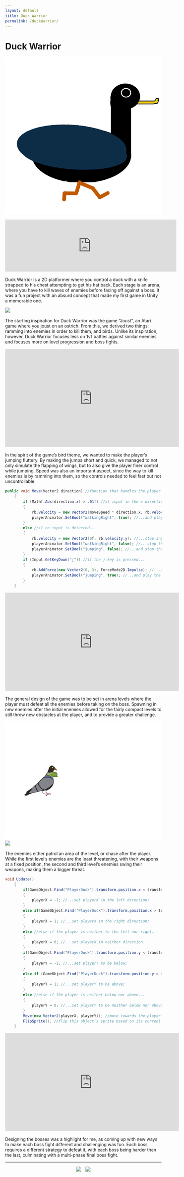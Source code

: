 ```yaml
---
layout: default
title: Duck Warrior
permalink: /duckWarrior/
---
```

<link rel="shortcut icon" type="image/x-icon" href="./images/favicon.ico">

<h1 id="titleSection"></h1>

# Duck Warrior
![image](./images/duckWarriorIcon2.jpg)
<iframe src="https://itch.io/embed/1020257" height="167" width="552" frameborder="0"><a href="https://cameronlevine.itch.io/duck-warrior">Duck Warrior by cameronlevine</a></iframe>

Duck Warrior is a 2D platformer where you control a duck with a knife strapped to his chest attempting to get his hat back. Each stage is an arena, where you have to kill waves of enemies before facing off against a boss. It was a fun project with an absurd concept that made my first game in Unity a memorable one.

<img src="/./images/dWConceptArt.jpg" style="height: 600px;">

The starting inspiration for Duck Warrior was the game “Joust”, an Atari game where you joust on an ostrich. From this, we derived two things: ramming into enemies in order to kill them, and birds. Unlike its inspiration, however, Duck Warrior focuses less on 1v1 battles against similar enemies and focuses more on level progression and boss fights. 

<iframe width="560" height="315" src="https://www.youtube.com/embed/ouqM6Q7Ffyk" title="YouTube video player" frameborder="0" allow="accelerometer; autoplay; clipboard-write; encrypted-media; gyroscope; picture-in-picture" allowfullscreen></iframe>

In the spirit of the game’s bird theme, we wanted to make the player’s jumping fluttery. By making the jumps short and quick, we managed to not only simulate the flapping of wings, but to also give the player finer control while jumping. Speed was also an important aspect, since the way to kill enemies is by ramming into them, so the controls needed to feel fast but not uncontrollable.

```C#
public void Move(Vector2 direction) //function that handles the player movement, as well as movement animations.
    {
        if (Mathf.Abs(direction.x) > .01f) //if input in the x direction is detected...
        {
            rb.velocity = new Vector2(moveSpeed * direction.x, rb.velocity.y); //...add velocity in that direction...
            playerAnimator.SetBool("walkingRight", true); //...and play the walking animation.
        }
        else //if no input is detected...
        {
            rb.velocity = new Vector2(0f, rb.velocity.y); //...stop any x movement...
            playerAnimator.SetBool("walkingRight", false); //...stop the walking animation...
            playerAnimator.SetBool("jumping", false); //...and stop the jumping animation.
        }
        if (Input.GetKeyDown("j")) //if the j key is pressed...
        {
            rb.AddForce(new Vector2(0, 3), ForceMode2D.Impulse); //...add upward force to make the player jump...
            playerAnimator.SetBool("jumping", true); //...and play the jumping animation.
        }
    }
```

<iframe width="560" height="315" src="https://www.youtube.com/embed/dHgzYQ4i3-o" title="YouTube video player" frameborder="0" allow="accelerometer; autoplay; clipboard-write; encrypted-media; gyroscope; picture-in-picture" allowfullscreen></iframe>

The general design of the game was to be set in arena levels where the player must defeat all the enemies before taking on the boss. Spawning in new enemies after the initial enemies allowed for the fairly compact levels to still throw new obstacles at the player, and to provide a greater challenge. 

![image](./images/dWPidgeon.gif)
<img src="/./images/dWRobin.gif" style="height: 200px;">

The enemies either patrol an area of the level, or chase after the player. While the first level’s enemies are the least threatening, with their weapons at a fixed position, the second and third level’s enemies swing their weapons, making them a bigger threat. 

```C#
void Update()
    {
        if(GameObject.Find("PlayerDuck").transform.position.x < transform.position.x) //if the player is to the left...
        {
            playerX = -1; //...set playerX in the left direction;
        }
        else if(GameObject.Find("PlayerDuck").transform.position.x > transform.position.x) //else if the player is to the right...
        {
            playerX = 1; //...set playerX in the right direction;
        }
        else //else if the player is neither to the left nor right...
        {
            playerX = 0; //...set playerX in neither direction.
        }
        if(GameObject.Find("PlayerDuck").transform.position.y < transform.position.y) //if the player is below...
        {
            playerY = -1; //...set playerY to be below;
        }
        else if (GameObject.Find("PlayerDuck").transform.position.y > transform.position.y) //else if the player is above...
        {
            playerY = 1; //...set playerY to be above;
        }
        else //else if the player is neither below nor above...
        {
            playerY = 0; //...set playerY to be neither below nor above.
        }
        Move(new Vector2(playerX, playerY)); //move towards the player based on their x and y directions relative to this object.
        FlipSprite(); //flip this object's sprite based on its current movement.
    }
```

<iframe width="560" height="315" src="https://www.youtube.com/embed/Xb2TY1SBMlI" title="YouTube video player" frameborder="0" allow="accelerometer; autoplay; clipboard-write; encrypted-media; gyroscope; picture-in-picture" allowfullscreen></iframe>

Designing the bosses was a highlight for me, as coming up with new ways to make each boss fight different and challenging was fun. Each boss requires a different strategy to defeat it, with each boss being harder than the last, culminating with a multi-phase final boss fight. 

<hr>

<div style="text-align: center;">
  <a href="mailto:chaotixlevine@gmail.com"><img src="/./images/mail.png" style="height: 40px; margin: auto; padding-right: 10px;"></a>
  <a href="https://www.linkedin.com/in/cameron-levine-930242214"><img src="/./images/LI-In-Bug.png" style="height: 40px;"></a>
</div>
